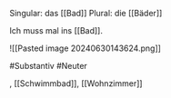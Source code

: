 Singular: das [[Bad]]
Plural: die [[Bäder]]


Ich muss mal ins [[Bad]].

![[Pasted image 20240630143624.png]]

#Substantiv
#Neuter


, [[Schwimmbad]], [[Wohnzimmer]]
